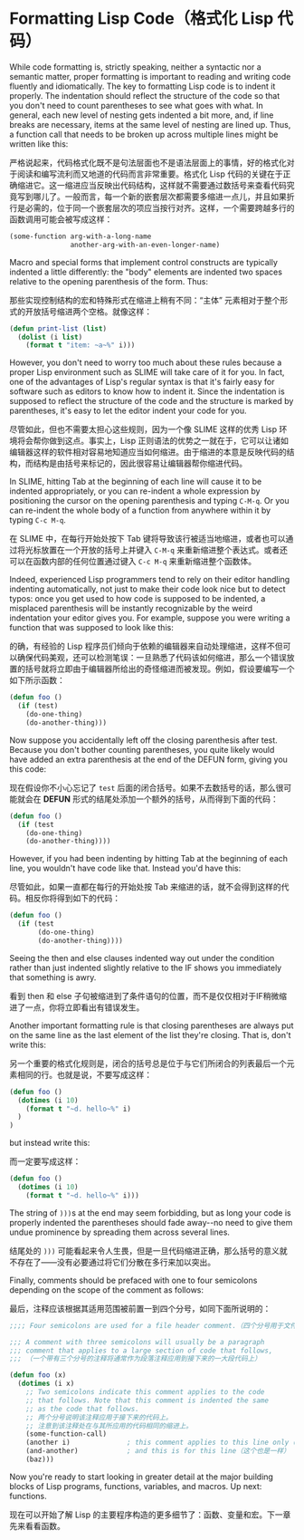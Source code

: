 # Formatting Lisp Code（格式化 Lisp 代码）

While code formatting is, strictly speaking, neither a syntactic nor a
semantic matter, proper formatting is important to reading and writing
code fluently and idiomatically. The key to formatting Lisp code is to
indent it properly. The indentation should reflect the structure of
the code so that you don't need to count parentheses to see what goes
with what. In general, each new level of nesting gets indented a bit
more, and, if line breaks are necessary, items at the same level of
nesting are lined up. Thus, a function call that needs to be broken up
across multiple lines might be written like this:

严格说起来，代码格式化既不是句法层面也不是语法层面上的事情，好的格式化对于阅读和编写流利而又地道的代码而言非常重要。格式化
Lisp 代码的关键在于正确缩进它。这一缩进应当反映出代码结构，这样就不需要通过数括号来查看代码究竟写到哪儿了。一般而言，每一个新的嵌套层次都需要多缩进一点儿，并且如果折行是必需的，位于同一个嵌套层次的项应当按行对齐。这样，一个需要跨越多行的函数调用可能会被写成这样：

```lisp
(some-function arg-with-a-long-name
               another-arg-with-an-even-longer-name)
```

Macro and special forms that implement control constructs are
typically indented a little differently: the "body" elements are
indented two spaces relative to the opening parenthesis of the
form. Thus:

那些实现控制结构的宏和特殊形式在缩进上稍有不同：“主体”
元素相对于整个形式的开放括号缩进两个空格。就像这样：

```lisp
(defun print-list (list)
  (dolist (i list)
    (format t "item: ~a~%" i)))
```

However, you don't need to worry too much about these rules because a
proper Lisp environment such as SLIME will take care of it for you. In
fact, one of the advantages of Lisp's regular syntax is that it's
fairly easy for software such as editors to know how to indent
it. Since the indentation is supposed to reflect the structure of the
code and the structure is marked by parentheses, it's easy to let the
editor indent your code for you.

尽管如此，但也不需要太担心这些规则，因为一个像 SLIME 这样的优秀 Lisp
环境将会帮你做到这点。事实上，Lisp
正则语法的优势之一就在于，它可以让诸如编辑器这样的软件相对容易地知道应当如何缩进。由于缩进的本意是反映代码的结构，而结构是由括号来标记的，因此很容易让编辑器帮你缩进代码。

In SLIME, hitting Tab at the beginning of each line will cause it to
be indented appropriately, or you can re-indent a whole expression by
positioning the cursor on the opening parenthesis and typing `C-M-q`. Or
you can re-indent the whole body of a function from anywhere within it
by typing `C-c M-q`.

在 SLIME 中，在每行开始处按下 Tab
键将导致该行被适当地缩进，或者也可以通过将光标放置在一个开放的括号上并键入
`C-M-q` 来重新缩进整个表达式。或者还可以在函数内部的任何位置通过键入
`C-c M-q` 来重新缩进整个函数体。

Indeed, experienced Lisp programmers tend to rely on their editor
handling indenting automatically, not just to make their code look
nice but to detect typos: once you get used to how code is supposed to
be indented, a misplaced parenthesis will be instantly recognizable by
the weird indentation your editor gives you. For example, suppose you
were writing a function that was supposed to look like this:

的确，有经验的 Lisp
程序员们倾向于依赖的编辑器来自动处理缩进，这样不但可以确保代码美观，还可以检测笔误：一旦熟悉了代码该如何缩进，那么一个错误放置的括号就将立即由于编辑器所给出的奇怪缩进而被发现。例如，假设要编写一个如下所示函数：

```lisp
(defun foo ()
  (if (test)
    (do-one-thing)
    (do-another-thing)))
```

Now suppose you accidentally left off the closing parenthesis after
test. Because you don't bother counting parentheses, you quite likely
would have added an extra parenthesis at the end of the DEFUN form,
giving you this code:

现在假设你不小心忘记了 `test`
后面的闭合括号。如果不去数括号的话，那么很可能就会在 **DEFUN**
形式的结尾处添加一个额外的括号，从而得到下面的代码：

```lisp
(defun foo ()
  (if (test
    (do-one-thing)
    (do-another-thing))))
```

However, if you had been indenting by hitting Tab at the beginning of
each line, you wouldn't have code like that. Instead you'd have this:

尽管如此，如果一直都在每行的开始处按 Tab
来缩进的话，就不会得到这样的代码。相反你将得到如下的代码：

```lisp
(defun foo ()
  (if (test
       (do-one-thing)
       (do-another-thing))))
```

Seeing the then and else clauses indented way out under the condition
rather than just indented slightly relative to the IF shows you
immediately that something is awry.

看到 then 和 else
子句被缩进到了条件语句的位置，而不是仅仅相对于IF稍微缩进了一点，你将立即看出有错误发生。

Another important formatting rule is that closing parentheses are
always put on the same line as the last element of the list they're
closing. That is, don't write this:

另一个重要的格式化规则是，闭合的括号总是位于与它们所闭合的列表最后一个元素相同的行。也就是说，不要写成这样：

```lisp
(defun foo ()
  (dotimes (i 10)
    (format t "~d. hello~%" i)
  )
)
```

but instead write this:

而一定要写成这样：

```lisp
(defun foo ()
  (dotimes (i 10)
    (format t "~d. hello~%" i)))
```

The string of `)))`s at the end may seem forbidding, but as long your
code is properly indented the parentheses should fade away--no need to
give them undue prominence by spreading them across several lines.

结尾处的 `)))`
可能看起来令人生畏，但是一旦代码缩进正确，那么括号的意义就不存在了——没有必要通过将它们分散在多行来加以突出。

Finally, comments should be prefaced with one to four semicolons
depending on the scope of the comment as follows:

最后，注释应该根据其适用范围被前置一到四个分号，如同下面所说明的：

```lisp
;;;; Four semicolons are used for a file header comment.（四个分号用于文件头注释。）

;;; A comment with three semicolons will usually be a paragraph
;;; comment that applies to a large section of code that follows,
;;; （一个带有三个分号的注释将通常作为段落注释应用到接下来的一大段代码上）

(defun foo (x)
  (dotimes (i x)
    ;; Two semicolons indicate this comment applies to the code
    ;; that follows. Note that this comment is indented the same
    ;; as the code that follows.
    ;; 两个分号说明该注释应用于接下来的代码上。
    ;; 注意到该注释处在与其所应用的代码相同的缩进上。
    (some-function-call)
    (another i)              ; this comment applies to this line only（本注释仅用于此行）
    (and-another)            ; and this is for this line（这个也是一样）
    (baz)))
```

Now you're ready to start looking in greater detail at the major
building blocks of Lisp programs, functions, variables, and
macros. Up next: functions.
  
现在可以开始了解 Lisp
的主要程序构造的更多细节了：函数、变量和宏。下一章先来看看函数。

